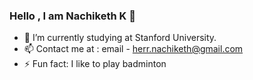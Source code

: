 ### Hello , I am Nachiketh K 👋

- 🔭 I’m currently studying at Stanford University.
- 📫 Contact me at : email - herr.nachiketh@gmail.com
- ⚡ Fun fact: I like to play badminton
